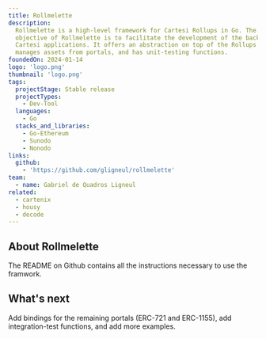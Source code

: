 ```yaml
---
title: Rollmelette
description:
  Rollmelette is a high-level framework for Cartesi Rollups in Go. The main
  objective of Rollmelette is to facilitate the development of the back-end of
  Cartesi applications. It offers an abstraction on top of the Rollups API,
  manages assets from portals, and has unit-testing functions.
foundedOn: 2024-01-14
logo: 'logo.png'
thumbnail: 'logo.png'
tags:
  projectStage: Stable release
  projectTypes:
    - Dev-Tool
  languages:
    - Go
  stacks_and_libraries:
    - Go-Ethereum
    - Sunodo
    - Nonodo
links:
  github:
    - 'https://github.com/gligneul/rollmelette'
team:
  - name: Gabriel de Quadros Ligneul
related:
  - cartenix
  - housy
  - decode
---
```


## About Rollmelette

The README on Github contains all the instructions necessary to use the
framwork.

## What's next

Add bindings for the remaining portals (ERC-721 and ERC-1155), add
integration-test functions, and add more examples.
